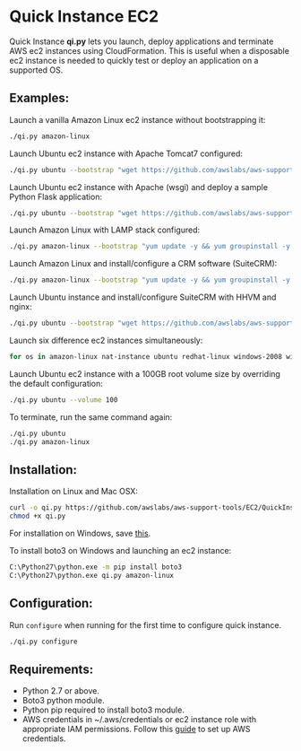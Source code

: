 Quick Instance EC2
==================
Quick Instance **qi.py** lets you launch, deploy applications and terminate AWS ec2 instances using CloudFormation. 
This is useful when a disposable ec2 instance is needed to quickly test or deploy an application on a supported OS.

Examples:
--------
Launch a vanilla Amazon Linux ec2 instance without bootstrapping it:

```bash
./qi.py amazon-linux
```

Launch Ubuntu ec2 instance with Apache Tomcat7 configured:

```bash
./qi.py ubuntu --bootstrap "wget https://github.com/awslabs/aws-support-tools/EC2/QuickInstanceEC2/DeployScripts/tomcat7_ubuntu14.04_install.sh?raw=1 -O /tmp/install.sh && chmod +x /tmp/install.sh && /tmp/install.sh"
```

Launch Ubuntu ec2 instance with Apache (wsgi) and deploy a sample Python Flask application:

```bash
./qi.py ubuntu --bootstrap "wget https://github.com/awslabs/aws-support-tools/EC2/QuickInstanceEC2/DeployScripts/flask_deploy.sh?raw=1 -O /tmp/install.sh && chmod +x /tmp/install.sh && /tmp/install.sh example_app https://github.com/saidalisamed/tools/raw/master/PythonFlask/example-python-flask/archive/master.zip"
```

Launch Amazon Linux with LAMP stack configured:

```bash
./qi.py amazon-linux --bootstrap "yum update -y && yum groupinstall -y 'Web Server' 'MySQL Database' 'PHP Support' && yum install -y php-mysql && service httpd start && chkconfig httpd on && groupadd www && usermod -a -G www ec2-user && chown -R root:www /var/www && chmod 2775 /var/www && find /var/www -type d -exec chmod 2775 {} + && find /var/www -type f -exec chmod 0664 {} + && echo '<?php phpinfo(); ?>' > /var/www/html/phpinfo.php"
```

Launch Amazon Linux and install/configure a CRM software (SuiteCRM):

```bash
./qi.py amazon-linux --bootstrap "yum update -y && yum groupinstall -y 'Web Server' 'MySQL Database' 'PHP Support' && yum install -y php-mysql && yum install -y php-mbstring && service httpd start && chkconfig httpd on && chkconfig mysqld on && groupadd www && usermod -a -G www ec2-user && chown -R root:www /var/www && chmod 2775 /var/www && find /var/www -type d -exec chmod 2775 {} + && find /var/www -type f -exec chmod 0664 {} + && wget -O /tmp/crm.zip  http://downloads.sourceforge.net/project/suitecrm/suitecrm-7.2.1.zip && mkdir /tmp/crm && unzip /tmp/crm.zip -d /tmp/crm/ && shopt -s dotglob nullglob && mv /tmp/crm/*/* /var/www/html/ && chown -R apache:www /var/www/html/ && /etc/init.d/mysqld restart"
```

Launch Ubuntu instance and install/configure SuiteCRM with HHVM and nginx:

```bash
./qi.py ubuntu --bootstrap "wget https://github.com/awslabs/aws-support-tools/EC2/QuickInstanceEC2/DeployScripts/nginx_hhvm_suitecrm_ubuntu14.04_install.sh?raw=1 -O /tmp/install.sh && chmod +x /tmp/install.sh && /tmp/install.sh"
```

Launch six difference ec2 instances simultaneously:

```bash
for os in amazon-linux nat-instance ubuntu redhat-linux windows-2008 windows-2012; do ./qi.py $os & done
```

Launch Ubuntu ec2 instance with a 100GB root volume size by overriding the default configuration:

```bash
./qi.py ubuntu --volume 100
```

To terminate, run the same command again:

```bash
./qi.py ubuntu
./qi.py amazon-linux
```

Installation:
------------
Installation on Linux and Mac OSX:

```bash
curl -o qi.py https://github.com/awslabs/aws-support-tools/EC2/QuickInstanceEC2/qi.py?raw=1
chmod +x qi.py
```

For installation on Windows, save [this](https://github.com/awslabs/aws-support-tools/EC2/QuickInstanceEC2/qi.py?raw=1).

To install boto3 on Windows and launching an ec2 instance:

```bash
C:\Python27\python.exe -m pip install boto3
C:\Python27\python.exe qi.py amazon-linux
```

Configuration:
-------------
Run `configure` when running for the first time to configure quick instance.

```bash
./qi.py configure
```

Requirements:
------------
- Python 2.7 or above.
- Boto3 python module.
- Python pip required to install boto3 module.
- AWS credentials in ~/.aws/credentials or ec2 instance role with appropriate IAM permissions. Follow this [guide](http://blogs.aws.amazon.com/security/post/Tx3D6U6WSFGOK2H/A-New-and-Standardized-Way-to-Manage-Credentials-in-the-AWS-SDKs) to set up AWS credentials.

